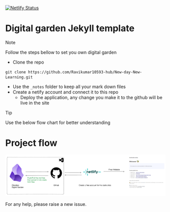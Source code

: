 [![Netlify Status](https://api.netlify.com/api/v1/badges/8cfa8785-8df8-4aad-ad35-8f1c790b8baf/deploy-status)](https://app.netlify.com/sites/digital-garden-jekyll-template/deploys)


# Digital garden Jekyll template

> [!note]
> Follow the steps bellow to set you own digital garden

- Clone the repo
```
git clone https://github.com/Ravikumar10593-hub/New-day-New-Learning.git
```
- Use the `_notes` folder to keep all your mark down files
- Create a netify account and connect it to this repo
    - Deploy the application, any change you make it to the github will be live in the site

> [!TIP]
> Use the below flow chart for better understanding


# Project flow

![project flow](assets/image.png)

For any help, please raise a new issue.